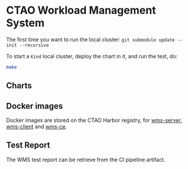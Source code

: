 # CTAO Workload Management System

The first time you want to run the local cluster:
`git submodule update --init --recursive`

To start a `Kind` local cluster, deploy the chart in it, and run the test, do:

```bash
make
```

## Charts

## Docker images

Docker images are stored on the CTAO Harbor registry, for [wms-server](https://harbor.cta-observatory.org/harbor/projects/4/repositories/wms-server/artifacts-tab), [wms-client](https://harbor.cta-observatory.org/harbor/projects/4/repositories/wms-client/artifacts-tab) and [wms-ce](https://harbor.cta-observatory.org/harbor/projects/4/repositories/wms-ce/artifacts-tab).

## Test Report

The WMS test report can be retrieve from the CI pipeline artifact.
